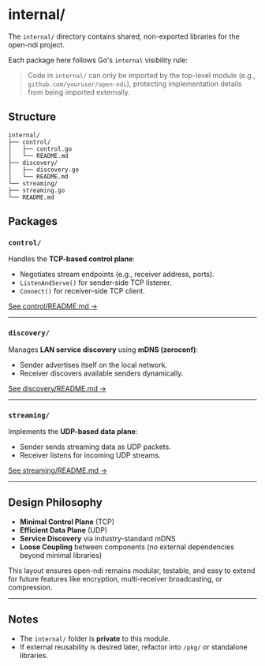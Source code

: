 # internal/

The `internal/` directory contains shared, non-exported libraries for the open-ndi project.

Each package here follows Go's `internal` visibility rule: 
> Code in `internal/` can only be imported by the top-level module (e.g., `github.com/youruser/open-ndi`), protecting implementation details from being imported externally.

## Structure

```text
internal/
├── control/
│   ├── control.go
│   └── README.md
├── discovery/
│   ├── discovery.go
│   └── README.md
└── streaming/
├── streaming.go
└── README.md
``` 

## Packages

### `control/`

Handles the **TCP-based control plane**:
- Negotiates stream endpoints (e.g., receiver address, ports).
- `ListenAndServe()` for sender-side TCP listener.
- `Connect()` for receiver-side TCP client.

[See control/README.md →](./control/README.md)

---

### `discovery/`

Manages **LAN service discovery** using **mDNS (zeroconf)**:
- Sender advertises itself on the local network.
- Receiver discovers available senders dynamically.
  
[See discovery/README.md →](./discovery/README.md)

---

### `streaming/`

Implements the **UDP-based data plane**:
- Sender sends streaming data as UDP packets.
- Receiver listens for incoming UDP streams.

[See streaming/README.md →](./streaming/README.md)

---

## Design Philosophy

- **Minimal Control Plane** (TCP)
- **Efficient Data Plane** (UDP)
- **Service Discovery** via industry-standard mDNS
- **Loose Coupling** between components (no external dependencies beyond minimal libraries)

This layout ensures open-ndi remains modular, testable, and easy to extend for future features like encryption, multi-receiver broadcasting, or compression.

---

## Notes

- The `internal/` folder is **private** to this module.  
- If external reusability is desired later, refactor into `/pkg/` or standalone libraries.